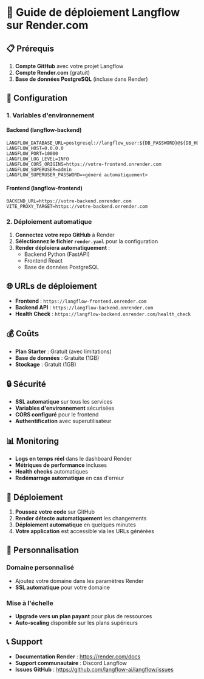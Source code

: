 # 🚀 Guide de déploiement Langflow sur Render.com

## 📋 Prérequis

1. **Compte GitHub** avec votre projet Langflow
2. **Compte Render.com** (gratuit)
3. **Base de données PostgreSQL** (incluse dans Render)

## 🔧 Configuration

### 1. Variables d'environnement

#### Backend (langflow-backend)
```
LANGFLOW_DATABASE_URL=postgresql://langflow_user:${DB_PASSWORD}@${DB_HOST}:${DB_PORT}/langflow_db
LANGFLOW_HOST=0.0.0.0
LANGFLOW_PORT=10000
LANGFLOW_LOG_LEVEL=INFO
LANGFLOW_CORS_ORIGINS=https://votre-frontend.onrender.com
LANGFLOW_SUPERUSER=admin
LANGFLOW_SUPERUSER_PASSWORD=<généré automatiquement>
```

#### Frontend (langflow-frontend)
```
BACKEND_URL=https://votre-backend.onrender.com
VITE_PROXY_TARGET=https://votre-backend.onrender.com
```

### 2. Déploiement automatique

1. **Connectez votre repo GitHub** à Render
2. **Sélectionnez le fichier `render.yaml`** pour la configuration
3. **Render déploiera automatiquement** :
   - Backend Python (FastAPI)
   - Frontend React
   - Base de données PostgreSQL

## 🌐 URLs de déploiement

- **Frontend** : `https://langflow-frontend.onrender.com`
- **Backend API** : `https://langflow-backend.onrender.com`
- **Health Check** : `https://langflow-backend.onrender.com/health_check`

## 💰 Coûts

- **Plan Starter** : Gratuit (avec limitations)
- **Base de données** : Gratuite (1GB)
- **Stockage** : Gratuit (1GB)

## 🔒 Sécurité

- **SSL automatique** sur tous les services
- **Variables d'environnement** sécurisées
- **CORS configuré** pour le frontend
- **Authentification** avec superutilisateur

## 📊 Monitoring

- **Logs en temps réel** dans le dashboard Render
- **Métriques de performance** incluses
- **Health checks** automatiques
- **Redémarrage automatique** en cas d'erreur

## 🚀 Déploiement

1. **Poussez votre code** sur GitHub
2. **Render détecte automatiquement** les changements
3. **Déploiement automatique** en quelques minutes
4. **Votre application** est accessible via les URLs générées

## 🔧 Personnalisation

### Domaine personnalisé
- Ajoutez votre domaine dans les paramètres Render
- **SSL automatique** pour votre domaine

### Mise à l'échelle
- **Upgrade vers un plan payant** pour plus de ressources
- **Auto-scaling** disponible sur les plans supérieurs

## 📞 Support

- **Documentation Render** : https://render.com/docs
- **Support communautaire** : Discord Langflow
- **Issues GitHub** : https://github.com/langflow-ai/langflow/issues
